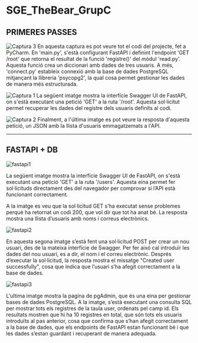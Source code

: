 # SGE_TheBear_GrupC

## PRIMERES PASSES
![Captura 3](https://github.com/user-attachments/assets/d4935888-6e82-477a-b5fd-01f46a7e347b)
En aquesta captura es pot veure tot el codi del projecte, fet a PyCharm. En 'main.py', s'està configurant FastAPI i definint l'endpoint 'GET /root' que retorna el resultat de la funció 'registre()' del mòdul 'read.py'. Aquesta funció crea un diccionari amb dades de tres usuaris. 
A més, 'connect.py' estableix connexió amb la base de dades PostgreSQL mitjançant la llibreria 'psycopg2', la qual cosa permet gestionar les dades de manera més estructurada.

![Captura 1](https://github.com/user-attachments/assets/4d796060-4377-418b-b879-396c21409057)
La següent imatge mostra la interfície Swagger UI de FastAPI, on s'està executant una petició 'GET' a la ruta '/root'. Aquesta sol·licitut permet recuperar les dades del registre dels usuaris definits al codi.

![Captura 2](https://github.com/user-attachments/assets/da61430a-38ba-4474-b51d-2c6b1dfd0b4b)
Finalment, a l'última imatge es pot veure la resposta d'aquesta petició, un JSON amb la llista d'usuaris emmagatzemats a l'API.

---

## FASTAPI + DB
![fastapi1](https://github.com/user-attachments/assets/6998c778-0295-4246-adda-9dc21c08ac02)

La següent imatge mostra la interfície Swagger UI de FastAPI, on s'està executant una petició 'GET' a la ruta '/users'.
Aquesta eina permet fer sol·licituds directament des del navegador per comprovar si l’API està funcionant correctament.

A la imatge es veu que la sol·licitud GET s’ha executat sense problemes perquè ha retornat un codi 200, que vol dir que tot ha anat bé. 
La resposta mostra una llista d’usuaris amb noms i correus electrònics. 



![fastapi2](https://github.com/user-attachments/assets/91ee4d47-6820-4508-8cb4-0c345839589b)

En aquesta segona imatge s’està fent una sol·licitud POST per crear un nou usuari, des de la mateixa interfície de Swagger. 
Per fer aixó cal introduïr les dades del nou usuari, es a dir, el nom i el correu electrònic. Després d’executar la sol·licitud, la resposta mostra el missatge "Created user successfully", cosa que indica que l’usuari s’ha afegit correctament a la base de dades. 


![fastapi3](https://github.com/user-attachments/assets/a895233b-1ecb-40ac-9631-fe2659b5c87b)

L'ultima imatge mostra la pagina de pgAdmin, que és una eina per gestionar bases de dades PostgreSQL. 
A la imatge, s’està executant una consulta SQL per mostrar tots els registres de la taula user, 
ordenats pel camp id. Els resultats mostren que hi ha 10 registres en total, que són tots els usuaris introduïts al pas anterior, 
cosa que confirma que s’han afegit correctament a la base de dades, que els endpoints de FastAPI estan funcionant bé i que les dades s’estan guardant i recuperant de manera adequada.
